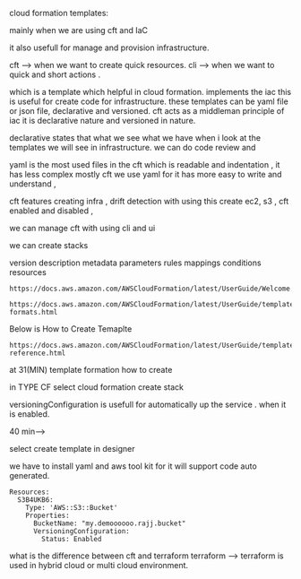 cloud formation templates: 

mainly when we are using cft and IaC

it also usefull for manage and provision infrastructure.

cft --> when we want to create quick resources.
cli --> when we want to quick and short actions .


which is a template which helpful in cloud formation. implements the iac this is useful for create code for infrastructure. these templates can be yaml file or json file, declarative and versioned. cft acts as a middleman 
principle of iac it is declarative nature and versioned in  nature. 

declarative states that what we see what we have when i look at the templates we will see in infrastructure. 
we can do code review and 

yaml is the most used files in the cft which is readable and indentation , it has less complex mostly cft we use yaml for it has more easy to write and understand , 

cft features creating infra , drift detection with using this create ec2, s3 , cft enabled and disabled , 

we can manage cft with using cli and ui

we can create stacks 

version 
description
metadata
parameters
rules
mappings
conditions
resources

```
https://docs.aws.amazon.com/AWSCloudFormation/latest/UserGuide/Welcome.html
```

```
https://docs.aws.amazon.com/AWSCloudFormation/latest/UserGuide/template-formats.html
```

Below is How to Create Temaplte
```
https://docs.aws.amazon.com/AWSCloudFormation/latest/UserGuide/template-reference.html
```


at 31(MIN)  template formation how to create 

in TYPE CF select cloud formation
create stack
 
versioningConfiguration is usefull for automatically up the service . when it is enabled.

40 min-->

select create template in designer

we have to install yaml and aws tool kit for it will support code auto generated.

```
Resources:
  S3B4UKB6:
    Type: 'AWS::S3::Bucket'
    Properties: 
      BucketName: "my.demoooooo.rajj.bucket"
      VersioningConfiguration:
        Status: Enabled
```

what is the difference between cft and terraform
terraform --> terraform is used in hybrid cloud or multi cloud environment.

